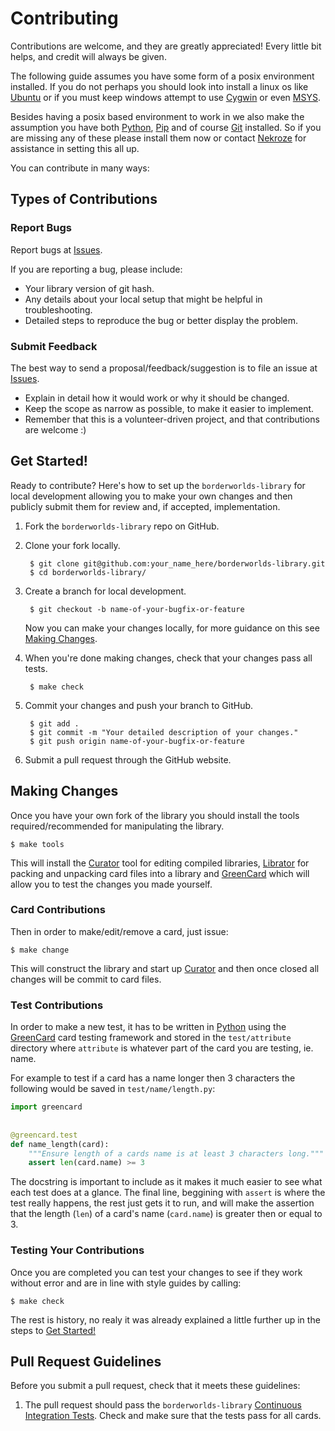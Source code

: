 # Contributing

Contributions are welcome, and they are greatly appreciated! Every
little bit helps, and credit will always be given. 

The following guide assumes you have some form of a posix environment
installed. If you do not perhaps you should look into install a linux os like
[Ubuntu][4] or if you must keep windows attempt to use [Cygwin][5] or even
[MSYS][6]. 

Besides having a posix based environment to work in we also make
the assumption you have both [Python][3], [Pip][7] and of course [Git][8]
installed. So if you are missing any of these please install them now or
contact [Nekroze][100] for assistance in setting this all up.

You can contribute in many ways:

## Types of Contributions

### Report Bugs

Report bugs at [Issues][1].

If you are reporting a bug, please include:

* Your library version of git hash.
* Any details about your local setup that might be helpful in troubleshooting.
* Detailed steps to reproduce the bug or better display the problem.


### Submit Feedback

The best way to send a proposal/feedback/suggestion is to file an issue at
[Issues][1].

* Explain in detail how it would work or why it should be changed.
* Keep the scope as narrow as possible, to make it easier to implement.
* Remember that this is a volunteer-driven project, and that contributions
  are welcome :)

## Get Started!

Ready to contribute? Here's how to set up the `borderworlds-library` for local
development allowing you to make your own changes and then publicly submit them
for review and, if accepted, implementation.

1. Fork the `borderworlds-library` repo on GitHub.
2. Clone your fork locally.

        $ git clone git@github.com:your_name_here/borderworlds-library.git
        $ cd borderworlds-library/

3. Create a branch for local development.

        $ git checkout -b name-of-your-bugfix-or-feature

   Now you can make your changes locally, for more guidance on this see
   [Making Changes](#making-changes).

4. When you're done making changes, check that your changes pass all tests.

        $ make check

5. Commit your changes and push your branch to GitHub.

        $ git add .
        $ git commit -m "Your detailed description of your changes."
        $ git push origin name-of-your-bugfix-or-feature

6. Submit a pull request through the GitHub website.

## Making Changes

Once you have your own fork of the library you should install the tools
required/recommended for manipulating the library.

    $ make tools
    
This will install the [Curator][10] tool for editing compiled libraries,
[Librator][11] for packing and unpacking card files into a library and [GreenCard][12]
which will allow you to test the changes you made yourself.


### Card Contributions

Then in order to make/edit/remove a card, just issue:

    $ make change

This will construct the library and start up [Curator][10] and then once
closed all changes will be commit to card files.

### Test Contributions

In order to make a new test, it has to be written in [Python][3] using the
[GreenCard][12] card testing framework and stored in the `test/attribute`
directory where `attribute` is whatever part of the card you are testing, ie.
name.

For example to test if a card has a name longer then 3 characters the following
would be saved in `test/name/length.py`:

```python
import greencard
    
    
@greencard.test
def name_length(card):
    """Ensure length of a cards name is at least 3 characters long."""
    assert len(card.name) >= 3
```
        
The docstring is important to include as it makes it much easier to see what
each test does at a glance. The final line, beggining with `assert` is where
the test really happens, the rest just gets it to run, and will make the
assertion that the length (`len`) of a card's name (`card.name`) is greater
then or equal to 3.

### Testing Your Contributions

Once you are completed you can test your changes to see if they work without
error and are in line with style guides by calling:

    $ make check

The rest is history, no realy it was already explained a little further up in
the steps to [Get Started!](#get-started)

## Pull Request Guidelines

Before you submit a pull request, check that it meets these guidelines:

1. The pull request should pass the `borderworlds-library`
   [Continuous Integration Tests][2]. Check and make sure that the tests pass
   for all cards.

[1]: http://github.com/Nekroze/borderworlds-library/issues
[2]: http://travis-ci.org/Nekroze/borderworlds-library/pull_requests
[3]: http://python.org/
[4]: http://www.ubuntu.com/
[5]: http://www.cygwin.com/
[6]: http://www.mingw.org/wiki/MSYS
[7]: http://pypi.python.org/pypi/pip
[8]: http://git-scm.com/
[10]: http://pypi.python.org/pypi/librarian-curator
[11]: http://pypi.python.org/pypi/librator
[12]: http://pypi.python.org/pypi/greencard
[100]: http://github.com/Nekroze
